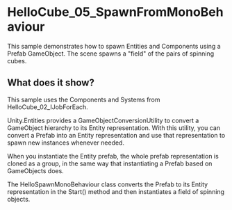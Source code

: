 # HelloCube_05_SpawnFromMonoBehaviour

This sample demonstrates how to spawn Entities and Components using a Prefab GameObject. The scene spawns a "field" of the pairs of spinning cubes.

## What does it show?

This sample uses the Components and Systems from HelloCube_02_IJobForEach. 

Unity.Entities provides a GameObjectConversionUtility to convert a GameObject hierarchy to its Entity representation. With this utility, you can convert a Prefab into an Entity representation and use that representation to spawn new instances whenever needed.

When you instantiate the Entity prefab, the whole prefab representation is cloned as a group, in the same way that instantiating a Prefab based on GameObjects does.

The HelloSpawnMonoBehaviour class converts the Prefab to its Entity representation in the Start() method and then instantiates a field of spinning objects.